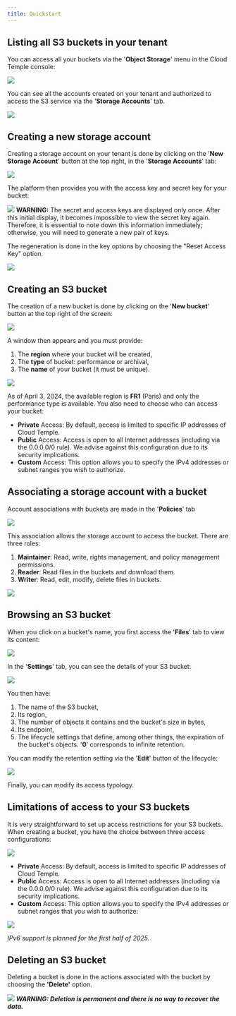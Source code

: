 ```yaml
---
title: Quickstart
---
```


## Listing all S3 buckets in your tenant

You can access all your buckets via the '__Object Storage__' menu in the Cloud Temple console:

![](images/S3_list_bucket.png)

You can see all the accounts created on your tenant and authorized to access the S3 service via the '__Storage Accounts__' tab.

![](images/S3_accounts.png)

## Creating a new storage account

Creating a storage account on your tenant is done by clicking on the '__New Storage Account__' button at the top right, in the '__Storage Accounts__' tab:

![](images/S3_create_account.png)

The platform then provides you with the access key and secret key for your bucket:

![](images/S3_storage_keys.png)
__WARNING:__ The secret and access keys are displayed only once. After this initial display, it becomes impossible to view the secret key again. Therefore, it is essential to note down this information immediately; otherwise, you will need to generate a new pair of keys.

The regeneration is done in the key options by choosing the "Reset Access Key" option.

![](images/S3_keyregen.png)


## Creating an S3 bucket 

The creation of a new bucket is done by clicking on the '__New bucket__' button at the top right of the screen:

![](images/S3_create.png)

A window then appears and you must provide:

1. The **region** where your bucket will be created,
2. The **type** of bucket: performance or archival,
3. The **name** of your bucket (it must be unique).

![](images/S3_create_popup_001.png)

As of April 3, 2024, the available region is **FR1** (Paris) and only the performance type is available.
You also need to choose who can access your bucket:

- **Private** Access: By default, access is limited to specific IP addresses of Cloud Temple.
- **Public** Access: Access is open to all Internet addresses (including via the 0.0.0.0/0 rule). We advise against this configuration due to its security implications.
- **Custom** Access: This option allows you to specify the IPv4 addresses or subnet ranges you wish to authorize.

## Associating a storage account with a bucket

Account associations with buckets are made in the '__Policies__' tab

![](images/S3_account_assign.png)

This association allows the storage account to access the bucket. There are three roles:

1. **Maintainer**: Read, write, rights management, and policy management permissions.
2. **Reader**: Read files in the buckets and download them.
3. **Writer**: Read, edit, modify, delete files in buckets.

![](images/S3_account_access.png)

## Browsing an S3 bucket

When you click on a bucket's name, you first access the '__Files__' tab to view its content:

![](images/S3_files.png)

In the '__Settings__' tab, you can see the details of your S3 bucket:

![](images/S3_params.png)

You then have:

1. The name of the S3 bucket,
2. Its region,
3. The number of objects it contains and the bucket's size in bytes,
4. Its endpoint,
5. The lifecycle settings that define, among other things, the expiration of the bucket's objects. '__0__' corresponds to infinite retention.

You can modify the retention setting via the '__Edit__' button of the lifecycle:

![](images/S3_lifecycle.png)

Finally, you can modify its access typology.

## Limitations of access to your S3 buckets
It is very straightforward to set up access restrictions for your S3 buckets. When creating a bucket, you have the choice between three access configurations:

![](images/S3_create_popup_001.png)

- **Private** Access: By default, access is limited to specific IP addresses of Cloud Temple.
- **Public** Access: Access is open to all Internet addresses (including via the 0.0.0.0/0 rule). We advise against this configuration due to its security implications.
- **Custom** Access: This option allows you to specify the IPv4 addresses or subnet ranges that you wish to authorize:

![](images/S3_create_popup_002.png)

*IPv6 support is planned for the first half of 2025.*

## Deleting an S3 bucket

Deleting a bucket is done in the actions associated with the bucket by choosing the __'Delete'__ option.

![](images/S3_delete.png)
_**WARNING: Deletion is permanent and there is no way to recover the data.**_